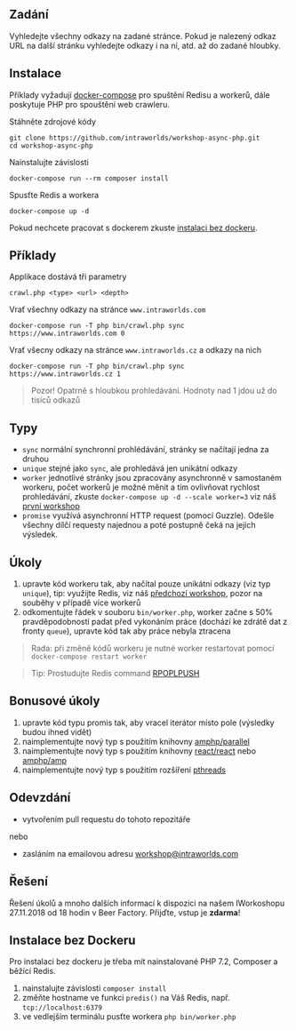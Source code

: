## Zadání
Vyhledejte všechny odkazy na zadané stránce. Pokud
je nalezený odkaz URL na další stránku vyhledejte odkazy i na ní, atd. až do
zadané hloubky.

## Instalace
Příklady vyžadují [docker-compose] pro spuštění Redisu a workerů, dále poskytuje
PHP pro spouštění web crawleru.

Stáhněte zdrojové kódy
```
git clone https://github.com/intraworlds/workshop-async-php.git
cd workshop-async-php
```

Nainstalujte závislosti
```
docker-compose run --rm composer install
```

Spusťte Redis a workera
```
docker-compose up -d
```

Pokud nechcete pracovat s dockerem zkuste [instalaci bez dockeru](#instalace-bez-dockeru).

## Příklady
Applikace dostává tři parametry
```
crawl.php <type> <url> <depth>
```

Vrať všechny odkazy na stránce `www.intraworlds.com`
```
docker-compose run -T php bin/crawl.php sync https://www.intraworlds.com 0
```

Vrať všecny odkazy na stránce `www.intraworlds.cz` a odkazy na nich
```
docker-compose run -T php bin/crawl.php sync https://www.intraworlds.cz 1
```

> Pozor! Opatrně s hloubkou prohledávání. Hodnoty nad 1 jdou už do tisíců odkazů

## Typy
- `sync` normální synchronní prohlédávání, stránky se načítají jedna za druhou
- `unique` stejné jako `sync`, ale prohledává jen unikátní odkazy
- `worker` jednotlivé stránky jsou zpracovány asynchronně v samostaném workeru,
počet workerů je možné měnit a tím ovlivňovat rychlost prohledávání, zkuste
`docker-compose up -d --scale worker=3` viz náš [první workshop]
- `promise` využívá asynchronní HTTP request (pomocí Guzzle). Odešle všechny
dílčí requesty najednou a poté postupně čeká na jejich výsledek.

## Úkoly
1. upravte kód workeru tak, aby načítal pouze unikátní odkazy (viz typ `unique`),
tip: využijte Redis, viz náš [předchozí workshop], pozor na souběhy v případě
více workerů
1. odkomentujte řádek v souboru `bin/worker.php`, worker začne s 50% pravděpodobností
padat před vykonáním práce (dochází ke zdrátě dat z fronty `queue`), upravte kód
tak aby práce nebyla ztracena

> Rada: při změně kódů workeru je nutné worker restartovat pomocí
`docker-compose restart worker`

> Tip: Prostudujte Redis command [RPOPLPUSH]

## Bonusové úkoly
1. upravte kód typu promis tak, aby vracel iterátor místo pole (výsledky budou
ihned vidět)
1. naimplementujte nový typ s použitím knihovny [amphp/parallel]
1. naimplementujte nový typ s použitím knihovny [react/react] nebo [amphp/amp]
1. naimplementujte nový typ s použitím rozšíření [pthreads]

## Odevzdání
- vytvořením pull requestu do tohoto repozitáře

nebo

- zasláním na emailovou adresu workshop@intraworlds.com

## Řešení
Řešení úkolů a mnoho dalších informací k dispozici na našem IWorkoshopu 27.11.2018
od 18 hodin v Beer Factory. Přijďte, vstup je **zdarma**!

## Instalace bez Dockeru
Pro instalaci bez dockeru je třeba mít nainstalované PHP 7.2, Composer a běžící Redis.
1. nainstalujte závislosti `composer install`
1. změňte hostname ve funkci `predis()` na Váš Redis, např. `tcp://localhost:6379`
1. ve vedlejším terminálu pusťte workera `php bin/worker.php`

[docker-compose]: https://docs.docker.com/compose/
[amphp/parallel]: https://packagist.org/packages/amphp/parallel
[react/react]: https://packagist.org/packages/react/react
[amphp/amp]: https://packagist.org/packages/amphp/amp
[první workshop]: https://www.intraworlds.cz/wp-content/uploads/2018/01/IntraWorlds_Zadani_ulohy.pdf
[předchozí workshop]: https://github.com/intraworlds/workshop-redis
[pthreads]: https://secure.php.net/manual/en/book.pthreads.php
[RPOPLPUSH]: https://redis.io/commands/rpoplpush
